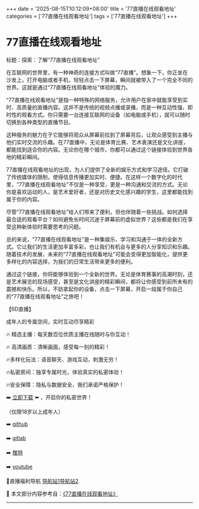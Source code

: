 +++
date = '2025-08-15T10:12:09+08:00'
title = '77直播在线观看地址'
categories = ['77直播在线观看地址']
tags = ['77直播在线观看地址']
+++

# 77直播在线观看地址

标题：探索：了解“77直播在线观看地址”

在互联网的世界里，有一种神奇的连接方式叫做“77直播”。想象一下，你正坐在沙发上，打开电脑或者手机，轻轻点击一下屏幕，瞬间就被带入了一个完全不同的世界。这就是通过“77直播在线观看地址”体验的魔力。

“77直播在线观看地址”是指一种特殊的网络服务，允许用户在家中就能享受到实时、高质量的直播内容。这并不是传统的视频点播或录播，而是一种互动性强、即时性的观看方式。你只需要一台连接互联网的设备（如电脑或手机），就可以随时切换到各种类型的直播节目。

这种服务的魅力在于它能够将观众从屏幕前拉到了屏幕背后，让观众感受到主播与他们实时交流的乐趣。在77直播中，无论是体育比赛、艺术表演还是文化讲座，都能找到适合你的内容。无论你在哪个城市，你都可以通过这个链接体验到世界各地的精彩瞬间。

77直播在线观看地址的出现，为人们提供了全新的娱乐方式和学习途径。它打破了传统媒体的限制，使得信息传播更加实时、便捷。在这样一个数字化的时代里，“77直播在线观看地址”不仅是一种享受，更是一种沟通和交流的方式。无论你是喜欢运动的人，是艺术爱好者，还是对历史文化感兴趣的学生，这里都能找到属于你的内容。

尽管“77直播在线观看地址”给人们带来了便利，但也伴随着一些挑战。如何选择最合适的观看平台？如何避免长时间沉迷于屏幕前的虚拟世界？这些都是我们在享受这种新体验时需要思考的问题。

总的来说，“77直播在线观看地址”是一种集娱乐、学习和沟通于一体的全新方式。它让我们的生活更加丰富多彩，也让我们有机会与更多的人分享知识和乐趣。随着技术的发展，未来的“77直播在线观看地址”可能会变得更加智能化，提供更多样化的内容选择，为我们的日常生活带来更多的便利。

通过这个链接，你将能够体验到一个全新的世界。无论是体育赛事的高潮时刻，还是艺术展览的现场感受，甚至是文化讲座的精彩瞬间，都将让你感受到前所未有的震撼和快乐。所以，不妨拿起你的设备，点击一下屏幕，开启一段属于你自己的“77直播在线观看地址”之旅吧！

【6D直播】

 成年人的专属空间，实时互动尽享精彩

🔥 精选主播：每天数百位优质主播在线随时与你互动！

🔥 高清画质：清晰画面，感受每一刻的精彩！

🔥多样化玩法：语音聊天、游戏互动，刺激无穷！

🔥私密房间：独享专属时光，体验真实的私密体验！

🔥安全保障：隐私与数据安全，我们承诺严格保护！

➡️ [立即下载](https://down123.s3.ap-east-1.amazonaws.com/down/down.html?channelCode=blog) ⬅️ ，开启你的私密世界！

 （仅限18岁以上成年人）

➡️ [github](https://aldult-live.github.io/)

➡️ [gitlab](https://seo-09598d.gitlab.io/)

➡️ [推特](https://x.com/wegame33)

➡️ [youtube](https://www.youtube.com/@6Dlive)

🔞直播福利导航   [导航站1](https://webstack-86085a.gitlab.io/)[导航站2](https://onlygit123-2.github.io/)

📘 本文部分内容参考自：[《77直播在线观看地址》](https://webstack-hugo-19.pages.dev/)

---
